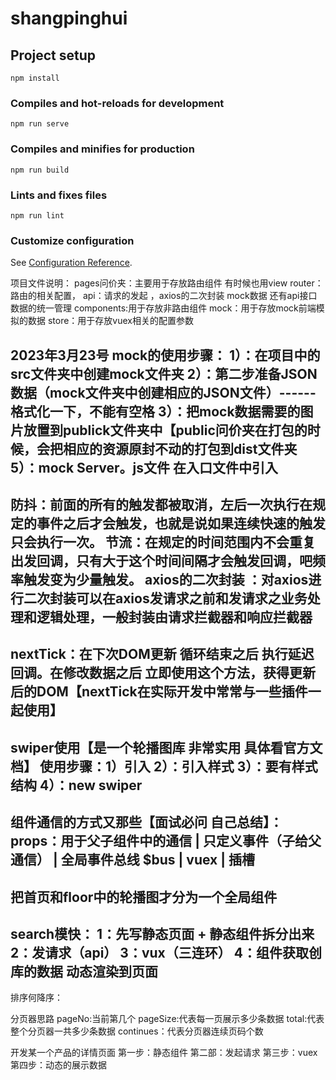 # shangpinghui

## Project setup
```
npm install
```

### Compiles and hot-reloads for development
```
npm run serve
```

### Compiles and minifies for production
```
npm run build
```

### Lints and fixes files
```
npm run lint
```
### Customize configuration
See [Configuration Reference](https://cli.vuejs.org/config/).



项目文件说明：
pages问价夹：主要用于存放路由组件  有时候也用view
router：路由的相关配置，
api：请求的发起 ，axios的二次封装 mock数据  还有api接口数据的统一管理
components:用于存放非路由组件
mock：用于存放mock前端模拟的数据
store：用于存放vuex相关的配置参数





2023年3月23号
mock的使用步骤：
1）：在项目中的src文件夹中创建mock文件夹
2）：第二步准备JSON数据（mock文件夹中创建相应的JSON文件）------格式化一下，不能有空格
3）：把mock数据需要的图片放置到publick文件夹中【public问价夹在打包的时候，会把相应的资源原封不动的打包到dist文件夹
5）：mock Server。js文件 在入口文件中引入
---------------------------------------------------------------------------------------------------------------------------------
防抖：前面的所有的触发都被取消，左后一次执行在规定的事件之后才会触发，也就是说如果连续快速的触发只会执行一次。
节流：在规定的时间范围内不会重复出发回调，只有大于这个时间间隔才会触发回调，吧频率触发变为少量触发。
axios的二次封装 ：对axios进行二次封装可以在axios发请求之前和发请求之业务处理和逻辑处理，一般封装由请求拦截器和响应拦截器 
---------------------------------------------------------------------------------------------------------------------------------
nextTick：在下次DOM更新 循环结束之后 执行延迟回调。在修改数据之后 立即使用这个方法，获得更新后的DOM【nextTick在实际开发中常常与一些插件一起使用】
---------------------------------------------------------------------------------------------------------------------------------
swiper使用【是一个轮播图库  非常实用  具体看官方文档】
使用步骤：1）引入  2）：引入样式 3）：要有样式结构  4）：new swiper
---------------------------------------------------------------------------------------------------------------------------------
组件通信的方式又那些【面试必问 自己总结】：
props：用于父子组件中的通信 | 只定义事件（子给父通信） | 全局事件总线 $bus  | vuex  | 插槽
---------------------------------------------------------------------------------------------------------------------------------
把首页和floor中的轮播图才分为一个全局组件
---------------------------------------------------------------------------------------------------------------------------------
search模快：
1：先写静态页面 + 静态组件拆分出来
2：发请求（api）
3：vux（三连环）
4：组件获取创库的数据 动态渲染到页面
---------------------------------------------------------------------------------------------------------------------------------
排序何降序：


分页器思路 
pageNo:当前第几个
pageSize:代表每一页展示多少条数据
total:代表整个分页器一共多少条数据
continues：代表分页器连续页码个数


开发某一个产品的详情页面
第一步：静态组件
第二部：发起请求
第三步：vuex
第四步：动态的展示数据

